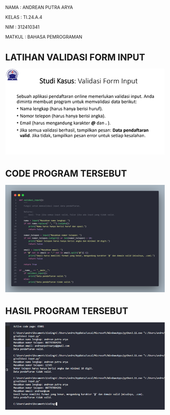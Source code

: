 NAMA : ANDREAN PUTRA ARYA 

KELAS : TI.24.A.4

NIM : 312410341

MATKUL : BAHASA PEMROGRAMAN

# LATIHAN VALIDASI FORM INPUT

![gambar](https://github.com/andreanbadeh/ValidasiFormInput/blob/a0666f1eb72315890483397785a50c2e0a46177b/Images/Screenshot%202024-12-24%20062030.png)

# CODE PROGRAM TERSEBUT

![gambar](https://github.com/andreanbadeh/ValidasiFormInput/blob/b18f003243587fe311e7a85aacf5dfbfe2e84f31/Images/validasi.png)

# HASIL PROGRAM TERSEBUT

![ggambar](https://github.com/andreanbadeh/ValidasiFormInput/blob/b18f003243587fe311e7a85aacf5dfbfe2e84f31/Images/Screenshot%202024-12-24%20061454.png)
